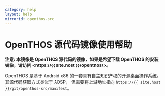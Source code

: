 ```yaml
---
category: help
layout: help
mirrorid: openthos-src
---
```


# OpenTHOS 源代码镜像使用帮助

**注意: 本镜像是 OpenTHOS 源代码的镜像，如果是希望下载 OpenTHOS 的安装镜像，请访问 <https://{{ site.host }}/openthos/>。**

OpenTHOS 是基于 Android x86 的一套具有自主知识产权的开源桌面操作系统。其源代码获取方式类似于 AOSP，
但需要将上游地址指向 `https://{{ site.host }}/git/openthos-src/manifest`。
